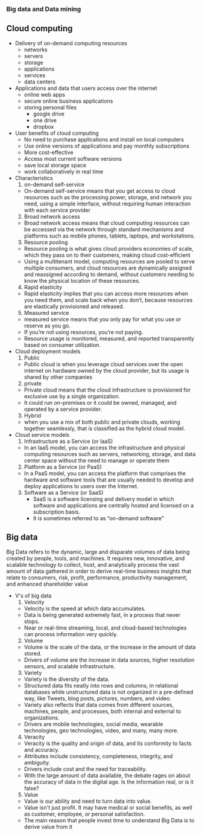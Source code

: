 ### Big data and Data mining

## Cloud computing
- Delivery of on-demand computing resources
  - networks
  - servers
  - storage
  - applications
  - services
  - data centers
- Applications and data that users access over the internet
  - online web apps
  - secure online business applications
  - storing personal files
    - google drive
    - one drive
    - dropbox
- User benefits of cloud computing
  - No need to purchase applications and install on local computers
  - Use online versions of applications and pay monthly subscriptions
  - More cost-effective
  - Access most current software versions
  - save local storage space
  - work collaboratively in real time
- Characteristics
  1. on-demand self-service
    - On-demand self-service means that you get access to cloud resources such as the processing power, storage, and network you need, using a simple interface, without requiring human interaction with each service provider
  2. Broad network access
    - Broad network access means that cloud computing resources can be accessed via the network through standard mechanisms and platforms such as mobile phones, tablets, laptops, and workstations.
  3. Resource pooling
    - Resource pooling is what gives cloud providers economies of scale, which they pass on to their customers, making cloud cost-efficient
    - Using a multitenant model, computing resources are pooled to serve multiple consumers, and cloud resources are dynamically assigned and reassigned according to demand, without customers needing to know the physical location of these resources.
  4. Rapid elasticity
    - Rapid elasticity implies that you can access more resources when you need them, and scale back when you don’t, because resources are elastically provisioned and released. 
  5. Measured service
    - measured service means that you only pay for what you use or reserve as you go.
    - If you’re not using resources, you’re not paying.
    - Resource usage is monitored, measured, and reported transparently based on consumer utilization.
- Cloud deployment models
  1. Public
    - Public cloud is when you leverage cloud services over the open internet on hardware owned by the cloud provider, but its usage is shared by other companies
  2. private
    - Private cloud means that the cloud infrastructure is provisioned for exclusive use by a single organization.
    - It could run on-premises or it could be owned, managed, and operated by a service provider.
  3. Hybrid
    - when you use a mix of both public and private clouds, working together seamlessly, that is classified as the hybrid cloud model.
- Cloud service models
  1. Infrastructure as a Service (or IaaS)
    -  In an IaaS model, you can access the infrastructure and physical computing resources such as servers, networking, storage, and data center space without the need to manage or operate them
  2. Platform as a Service (or PaaS)
    -  In a PaaS model, you can access the platform that comprises the hardware and software tools that are usually needed to develop and deploy applications to users over the Internet.
  3. Software as a Service (or SaaS)
     - SaaS is a software licensing and delivery model in which software and applications are centrally hosted and licensed on a subscription basis.
     - It is sometimes referred to as “on-demand software"

## Big data

Big Data refers to the dynamic, large and disparate volumes of data being created by people, tools, and machines. It requires new, innovative, and scalable technology to collect, host, and analytically process the vast amount of data gathered in order to derive real-time business insights that relate to consumers, risk, profit, performance, productivity management, and enhanced shareholder value

- V's of big data
  1. Velocity
    - Velocity is the speed at which data accumulates.
    - Data is being generated extremely fast, in a process that never stops.
    - Near or real-time streaming, local, and cloud-based technologies can process information very quickly.
  2. Volume
    - Volume is the scale of the data, or the increase in the amount of data stored.
    - Drivers of volume are the increase in data sources, higher resolution sensors, and scalable infrastructure.
  3. Variety
    - Variety is the diversity of the data.
    - Structured data fits neatly into rows and columns, in relational databases while unstructured data is not organized in a pre-defined way, like Tweets, blog posts, pictures, numbers, and video.
    - Variety also reflects that data comes from different sources, machines, people, and processes, both internal and external to organizations.
    - Drivers are mobile technologies, social media, wearable technologies, geo technologies, video, and many, many more. 
  4. Veracity
    - Veracity is the quality and origin of data, and its conformity to facts and accuracy.
    - Attributes include consistency, completeness, integrity, and ambiguity.
    - Drivers include cost and the need for traceability.
    - With the large amount of data available, the debate rages on about the accuracy of data in the digital age. Is the information real, or is it false?
  5. Value
    - Value is our ability and need to turn data into value.
    - Value isn't just profit. It may have medical or social benefits, as well as customer, employee, or personal satisfaction.
    - The main reason that people invest time to understand Big Data is to derive value from it





    
